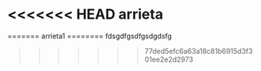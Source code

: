 <<<<<<< HEAD
arrieta
=======
=======
arrieta1
======== fdsgdfgsdfgsdgdsfg
>>>>>>> 77ded5efc6a63a18c81b6915d3f301ee2e2d2973
